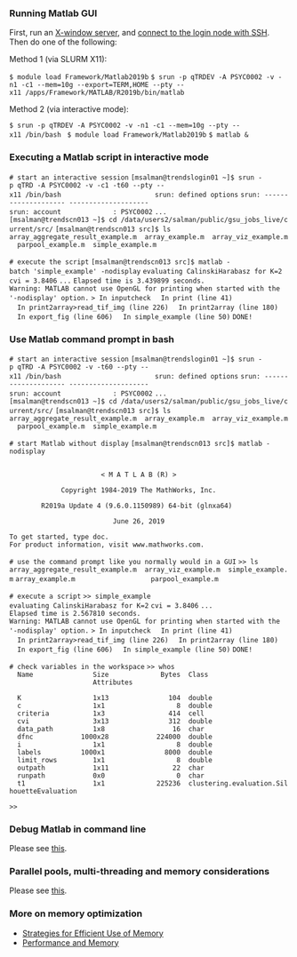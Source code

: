 ### Running Matlab GUI

First, run an [X-window
server](Running_GUI_applications#Install_an_X-window_server),
and [connect to the login node with
SSH](Log_in_to_the_cluster). Then do one of the following:

Method 1 (via SLURM X11):

`$ module load Framework/Matlab2019b`
`$ srun -p qTRDEV -A PSYC0002 -v -n1 -c1 --mem=10g --export=TERM,HOME --pty --x11 /apps/Framework/MATLAB/R2019b/bin/matlab`

Method 2 (via interactive mode):

`$ srun -p qTRDEV -A PSYC0002 -v -n1 -c1 --mem=10g --pty --x11 /bin/bash `
`$ module load Framework/Matlab2019b`
`$ matlab &`

### Executing a Matlab script in interactive mode

`# start an interactive session`
`[msalman@trendslogin01 ~]$ srun -p qTRD -A PSYC0002 -v -c1 -t60 --pty --x11 /bin/bash                       `
`srun: defined options`
`srun: -------------------- --------------------`
`srun: account             : PSYC0002`
`...`
`[msalman@trendscn013 ~]$ cd /data/users2/salman/public/gsu_jobs_live/current/src/`
`[msalman@trendscn013 src]$ ls`
`array_aggregate_result_example.m  array_example.m  array_viz_example.m  parpool_example.m  simple_example.m`

`# execute the script`
`[msalman@trendscn013 src]$ matlab -batch 'simple_example' -nodisplay`
`evaluating CalinskiHarabasz for K=2`
`cvi = 3.8406`
`...`
`Elapsed time is 3.439899 seconds.`
`Warning: MATLAB cannot use OpenGL for printing when started with the`
`'-nodisplay' option.`
`> In inputcheck`
`  In print (line 41)`
`  In print2array>read_tif_img (line 226)`
`  In print2array (line 180)`
`  In export_fig (line 606)`
`  In simple_example (line 50)`
`DONE!`

### Use Matlab command prompt in bash

`# start an interactive session`
`[msalman@trendslogin01 ~]$ srun -p qTRD -A PSYC0002 -v -t60 --pty --x11 /bin/bash                       `
`srun: defined options`
`srun: -------------------- --------------------`
`srun: account             : PSYC0002`
`...`
`[msalman@trendscn013 ~]$ cd /data/users2/salman/public/gsu_jobs_live/current/src/`
`[msalman@trendscn013 src]$ ls`
`array_aggregate_result_example.m  array_example.m  array_viz_example.m  parpool_example.m  simple_example.m`

`# start Matlab without display`
`[msalman@trendscn013 src]$ matlab -nodisplay`

`                                                                                             < M A T L A B (R) >`
`                                                                                   Copyright 1984-2019 The MathWorks, Inc.`
`                                                                              R2019a Update 4 (9.6.0.1150989) 64-bit (glnxa64)`
`                                                                                                June 26, 2019`


`To get started, type doc.`
`For product information, visit www.mathworks.com.`

`# use the command prompt like you normally would in a GUI`
`>> ls`
`array_aggregate_result_example.m  array_viz_example.m  simple_example.m`
`array_example.m                   parpool_example.m`

`# execute a script`
`>> simple_example`
`evaluating CalinskiHarabasz for K=2`
`cvi = 3.8406`
`...`
`Elapsed time is 2.567810 seconds.`
`Warning: MATLAB cannot use OpenGL for printing when started with the`
`'-nodisplay' option.`
`> In inputcheck`
`  In print (line 41)`
`  In print2array>read_tif_img (line 226)`
`  In print2array (line 180)`
`  In export_fig (line 606)`
`  In simple_example (line 50)`
`DONE!`

`# check variables in the workspace`
`>> whos`
`  Name               Size             Bytes  Class                                         Attributes`

`  K                  1x13               104  double`
`  c                  1x1                  8  double`
`  criteria           1x3                414  cell`
`  cvi                3x13               312  double`
`  data_path          1x8                 16  char`
`  dfnc            1000x28            224000  double`
`  i                  1x1                  8  double`
`  labels          1000x1               8000  double`
`  limit_rows         1x1                  8  double`
`  outpath            1x11                22  char`
`  runpath            0x0                  0  char`
`  t1                 1x1             225236  clustering.evaluation.SilhouetteEvaluation`

`>>`

### Debug Matlab in command line

Please see
[this](https://www.mathworks.com/help/matlab/ref/dbstep.html#buyrwwi-4).

### Parallel pools, multi-threading and memory considerations

Please see [this](Choosing_job_resources).

### More on memory optimization

-   [Strategies for Efficient Use of
    Memory](https://www.mathworks.com/help/matlab/matlab_prog/strategies-for-efficient-use-of-memory.html)
-   [Performance and
    Memory](https://www.mathworks.com/help/matlab/performance-and-memory.html?s_tid=CRUX_lftnav)